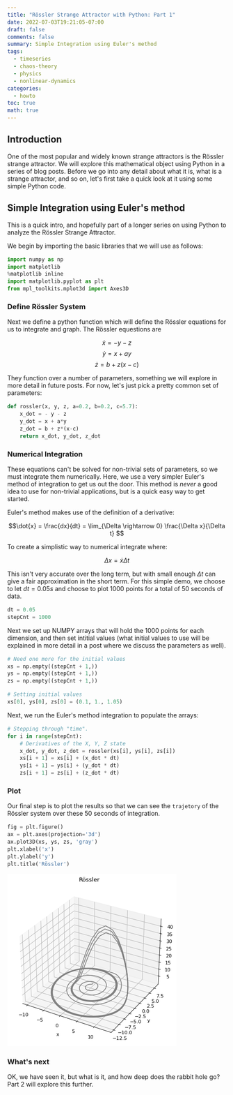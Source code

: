 ```yaml
---
title: "Rössler Strange Attractor with Python: Part 1"
date: 2022-07-03T19:21:05-07:00
draft: false
comments: false
summary: Simple Integration using Euler's method
tags:
  - timeseries
  - chaos-theory
  - physics
  - nonlinear-dynamics
categories:
  - howto
toc: true
math: true
---
```


## Introduction

One of the most popular and widely known strange attractors is the Rössler strange attractor. We will explore
this mathematical object using Python in a series of blog posts. Before we go into any detail about what it is, what
is a strange attractor, and so on, let's first take a quick look at it using some simple Python code.

## Simple Integration using Euler's method

This is a quick intro, and hopefully part of a longer series on using Python to analyze the Rössler Strange Attractor.

We begin by importing the basic libraries that we will use as follows:


```python
import numpy as np
import matplotlib
%matplotlib inline
import matplotlib.pyplot as plt
from mpl_toolkits.mplot3d import Axes3D
```

### Define Rössler System

Next we define a python function which will define the Rössler equations for us to integrate and graph. The Rössler equestions are

$$ \dot{x} = -y -z $$
$$ \dot{y} =  x + ay $$
$$ \dot{z} = b + z(x-c) $$

They function over a number of parameters, something we will explore in more detail in future posts. For now, let's just pick a pretty common set of parameters:


```python
def rossler(x, y, z, a=0.2, b=0.2, c=5.7):
    x_dot = - y - z
    y_dot = x + a*y
    z_dot = b + z*(x-c)
    return x_dot, y_dot, z_dot
```

### Numerical Integration

These equations can't be solved for non-trivial sets of parameters, so we must integrate them numerically. Here, we use a very simpler Euler's method of integration to get us out the door. This method is _never_ a good idea to use for non-trivial applications, but is a quick easy way to get started.

Euler's method makes use of the definition of a derivative:

$$\dot{x} = \frac{dx}{dt} = \lim_{\Delta \rightarrow 0} \frac{\Delta x}{\Delta t} $$

To create a simplistic way to numerical integrate where:

$$ \Delta x = \dot{x} \Delta t $$

This isn't very accurate over the long term, but with small enough $\Delta t$ can give a fair approximation in the short term. For this simple demo, we choose to let $dt = 0.05 s$ and choose to plot 1000 points for a total of 50 seconds of data.


```python
dt = 0.05
stepCnt = 1000
```

Next we set up NUMPY arrays that will hold the 1000 points for each dimension, and then set intitial values (what initial values to use will be explained in more detail in a post where we discuss the parameters as well).


```python
# Need one more for the initial values
xs = np.empty((stepCnt + 1,))
ys = np.empty((stepCnt + 1,))
zs = np.empty((stepCnt + 1,))
```


```python
# Setting initial values
xs[0], ys[0], zs[0] = (0.1, 1., 1.05)
```

Next, we run the Euler's method integration to populate the arrays:


```python
# Stepping through "time".
for i in range(stepCnt):
    # Derivatives of the X, Y, Z state
    x_dot, y_dot, z_dot = rossler(xs[i], ys[i], zs[i])
    xs[i + 1] = xs[i] + (x_dot * dt)
    ys[i + 1] = ys[i] + (y_dot * dt)
    zs[i + 1] = zs[i] + (z_dot * dt)
```

### Plot

Our final step is to plot the results so that we can see the `trajetory` of the Rössler system over these 50 seconds of integration.


```python
fig = plt.figure()
ax = plt.axes(projection='3d')
ax.plot3D(xs, ys, zs, 'gray')
plt.xlabel('x')
plt.ylabel('y')
plt.title('Rössler')
```

![png](output_12_1.png)

### What's next

OK, we have seen it, but what is it, and how deep does the rabbit hole go? Part 2 will explore this further.
